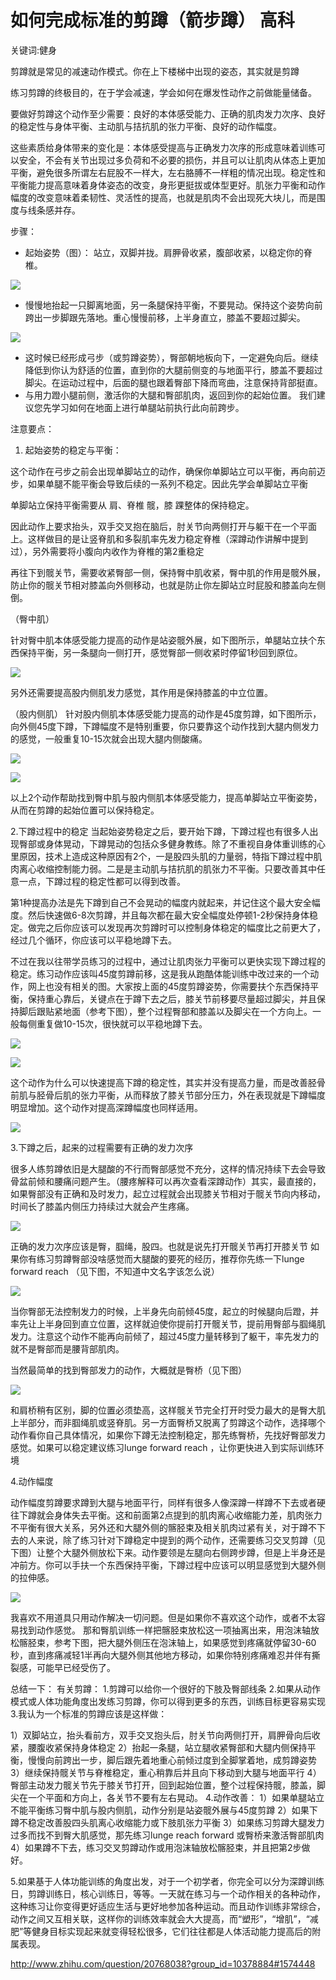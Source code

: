 # 如何完成标准的剪蹲（箭步蹲） 高科
关键词:健身

剪蹲就是常见的减速动作模式。你在上下楼梯中出现的姿态，其实就是剪蹲

练习剪蹲的终极目的，在于学会减速，学会如何在爆发性动作之前做能量储备。

要做好剪蹲这个动作至少需要：良好的本体感受能力、正确的肌肉发力次序、良好的稳定性与身体平衡、主动肌与拮抗肌的张力平衡、良好的动作幅度。

这些素质给身体带来的变化是：本体感受提高与正确发力次序的形成意味着训练可以安全，不会有关节出现过多负荷和不必要的损伤，并且可以让肌肉从体态上更加平衡，避免很多所谓左右屁股不一样大，左右胳膊不一样粗的情况出现。稳定性和平衡能力提高意味着身体姿态的改变，身形更挺拔或体型更好。肌张力平衡和动作幅度的改变意味着柔韧性、灵活性的提高，也就是肌肉不会出现死大块儿，而是围度与线条感并存。

步骤：
* 起始姿势（图）： 站立，双脚并拢。肩胛骨收紧，腹部收紧，以稳定你的脊椎。

![](../images/800image_97219.jpeg)

* 慢慢地抬起一只脚离地面，另一条腿保持平衡，不要晃动。保持这个姿势向前跨出一步脚跟先落地。重心慢慢前移，上半身直立，膝盖不要超过脚尖。

![](../images/630image_68739.jpeg)

* 这时候已经形成弓步（或剪蹲姿势），臀部朝地板向下，一定避免向后。继续降低到你认为舒适的位置，直到你的大腿前侧变的与地面平行，膝盖不要超过脚尖。在运动过程中，后面的腿也跟着臀部下降而弯曲，注意保持背部挺直。
* 与用力蹬小腿前侧，激活你的大腿和臀部肌肉，返回到你的起始位置。 我们建议您先学习如何在地面上进行单腿站前执行此向前跨步。

注意要点：
1. 起始姿势的稳定与平衡：

这个动作在弓步之前会出现单脚站立的动作，确保你单脚站立可以平衡，再向前迈步，如果单腿不能平衡会导致后续的一系列不稳定。因此先学会单脚站立平衡

单脚站立保持平衡需要从 肩、脊椎 髋，膝 踝整体的保持稳定。

因此动作上要求抬头，双手交叉抱在脑后，肘关节向两侧打开与躯干在一个平面上。这样做目的是让竖脊肌和多裂肌率先发力稳定脊椎（深蹲动作讲解中提到过），另外需要将小腹向内收作为脊椎的第2重稳定

再往下到髋关节，需要收紧臀部一侧，保持臀中肌收紧，臀中肌的作用是髋外展，防止你的髋关节相对膝盖向外侧移动，也就是防止你左脚站立时屁股和膝盖向左侧倒。

（臀中肌）

针对臀中肌本体感受能力提高的动作是站姿髋外展，如下图所示，单腿站立扶个东西保持平衡，另一条腿向一侧打开，感觉臀部一侧收紧时停留1秒回到原位。

![](../images/296image_49021.jpeg)

另外还需要提高股内侧肌发力感觉，其作用是保持膝盖的中立位置。

（股内侧肌）
针对股内侧肌本体感受能力提高的动作是45度剪蹲，如下图所示，向外侧45度下蹲，下蹲幅度不是特别重要，你只要靠这个动作找到大腿内侧发力的感觉，一般重复10-15次就会出现大腿内侧酸痛。

![](../images/155image_53797.jpeg)

![](../images/383image_77048.jpeg)

以上2个动作帮助找到臀中肌与股内侧肌本体感受能力，提高单脚站立平衡姿势，从而在剪蹲的起始位置可以保持稳定。

2.下蹲过程中的稳定
当起始姿势稳定之后，要开始下蹲，下蹲过程也有很多人出现臀部或身体晃动，下蹲晃动的包括众多健身教练。除了不重视自身体重训练的心里原因，技术上造成这种原因有2个，一是股四头肌的力量弱，特指下蹲过程中肌肉离心收缩控制能力弱。二是是主动肌与拮抗肌的肌张力不平衡。只要改善其中任意一点，下蹲过程的稳定性都可以得到改善。

第1种提高办法是先下蹲到自己不会晃动的幅度内就起来，并记住这个最大安全幅度。然后快速做6-8次剪蹲，并且每次都在最大安全幅度处停顿1-2秒保持身体稳定。做完之后你应该可以发现再次剪蹲时可以控制身体稳定的幅度比之前更大了，经过几个循环，你应该可以平稳地蹲下去。

不过在我以往带学员练习的过程中，通过让肌肉张力平衡可以更快实现下蹲过程的稳定。练习动作应该叫45度剪蹲前移，这是我从跑酷体能训练中改过来的一个动作，网上也没有相关的图。大家按上面的45度剪蹲姿势，你需要扶个东西保持平衡，保持重心靠后，关键点在于蹲下去之后，膝关节前移要尽量超过脚尖，并且保持脚后跟贴紧地面（参考下图），整个过程臀部和膝盖以及脚尖在一个方向上。一般每侧重复做10-15次，很快就可以平稳地蹲下去。

![](../images/507image_122750.jpeg)

![](../images/553image_11723.jpeg)

这个动作为什么可以快速提高下蹲的稳定性，其实并没有提高力量，而是改善胫骨前肌与胫骨后肌的张力平衡，从而释放了膝关节部分压力，外在表现就是下蹲幅度明显增加。这个动作对提高深蹲幅度也同样适用。

![](../images/628image_34438.jpeg)

3.下蹲之后，起来的过程需要有正确的发力次序

很多人练剪蹲依旧是大腿酸的不行而臀部感觉不充分，这样的情况持续下去会导致骨盆前倾和腰痛问题产生。（腰疼解释可以再次查看深蹲动作）其实，最直接的，如果臀部没有正确和及时发力，起立过程就会出现膝关节相对于髋关节向内移动，时间长了膝盖内侧压力持续过大就会产生疼痛。

![](../images/520image_1058.jpeg)

正确的发力次序应该是臀，腘绳，股四。也就是说先打开髋关节再打开膝关节
如果你有练习剪蹲臀部没啥感觉而大腿酸的要死的经历，推荐你先练一下lunge forward reach （见下图，不知道中文名字该怎么说）

![](../images/834image_115695.jpeg)

当你臀部无法控制发力的时候，上半身先向前倾45度，起立的时候腿向后蹬，并率先让上半身回到直立位置，这样就迫使你提前打开髋关节，提前用臀部与腘绳肌发力。注意这个动作不能再向前倾了，超过45度力量转移到了躯干，率先发力的就不是臀部而是腰背部肌肉。

当然最简单的找到臀部发力的动作，大概就是臀桥（见下图）

![](../images/241image_86520.jpeg)

和肩桥稍有区别，脚的位置必须垫高，这样髋关节完全打开时受力最大的是臀大肌上半部分，而非腘绳肌或竖脊肌。另一方面臀桥又脱离了剪蹲这个动作，选择哪个动作看你自己具体情况，如果你下蹲无法控制稳定，那先练臀桥，先找好臀部发力感觉。如果可以稳定建议练习lunge forward reach ，让你更快进入到实际训练环境

4.动作幅度

动作幅度剪蹲要求蹲到大腿与地面平行，同样有很多人像深蹲一样蹲不下去或者硬往下蹲就会身体失去平衡。这和前面第2点提到的肌肉离心收缩能力差，肌肉张力不平衡有很大关系，另外还和大腿外侧的髂胫束及相关肌肉过紧有关，对于蹲不下去的人来说，除了练习针对下蹲稳定中提到的两个动作，还需要练习交叉剪蹲（见下图）让整个大腿外侧放松下来。动作要领是左腿向右侧跨步蹲，但是上半身还是冲前方。你可以手扶一个东西保持平衡，下蹲过程中应该可以明显感觉到大腿外侧的拉伸感。

![](../images/729image_2264.jpeg)

我喜欢不用道具只用动作解决一切问题。但是如果你不喜欢这个动作，或者不太容易找到动作感觉。
那和臀肌训练一样把髂胫束放松这一项抽离出来，用泡沫轴放松髂胫束，参考下图，把大腿外侧压在泡沫轴上，如果感觉到疼痛就停留30-60秒，直到疼痛减轻1半再向大腿外侧其他地方移动，如果你特别疼痛难忍并伴有撕裂感，可能早已经受伤了。

总结一下：
有关剪蹲：
1.剪蹲可以给你一个很好的下肢及臀部线条
2.如果从动作模式或人体功能角度出发练习剪蹲，你可以得到更多的东西，训练目标更容易实现
3.我认为一个标准的剪蹲应该是这样做：

1）双脚站立，抬头看前方，双手交叉抱头后，肘关节向两侧打开，肩胛骨向后收紧，腰腹收紧保持身体稳定
2）抬起一条腿，站立腿收紧臀部和大腿内侧保持平衡，慢慢向前跨出一步，脚后跟先着地重心前倾过度到全脚掌着地，成剪蹲姿势
3）继续保持髋关节与脊椎稳定，重心稍靠后并且向下移动到大腿与地面平行
4）臀部主动发力髋关节先于膝关节打开，回到起始位置，整个过程保持髋，膝盖，脚尖在一个平面和方向上，各关节不要有左右晃动。
4.动作改善：
1）如果单腿站立不能平衡练习臀中肌与股内侧肌，动作分别是站姿髋外展与45度剪蹲
2）如果下蹲不稳定改善股四头肌离心收缩能力或下肢肌张力平衡
3）如果练习剪蹲大腿发力过多而找不到臀大肌感觉，那先练习lunge reach forward 或臀桥来激活臀部肌肉
4）如果蹲不下去，练习交叉剪蹲动作或用泡沫轴放松髂胫束，并且把第2步做好。

5.如果基于人体功能训练的角度出发，对于一个初学者，你完全可以分为深蹲训练日，剪蹲训练日，核心训练日，等等。一天就在练习与一个动作相关的各种动作，这种练习让你变得更好适应生活与更好地参加各种运动。而且动作训练非常综合，动作之间又互相关联，这样你的训练效率就会大大提高，而“塑形”，“增肌”，“减肥”等健身目标实现起来就变得轻松很多，它们往往都是人体活动能力提高后的附属表现。

http://www.zhihu.com/question/20768038?group_id=10378884#1574448